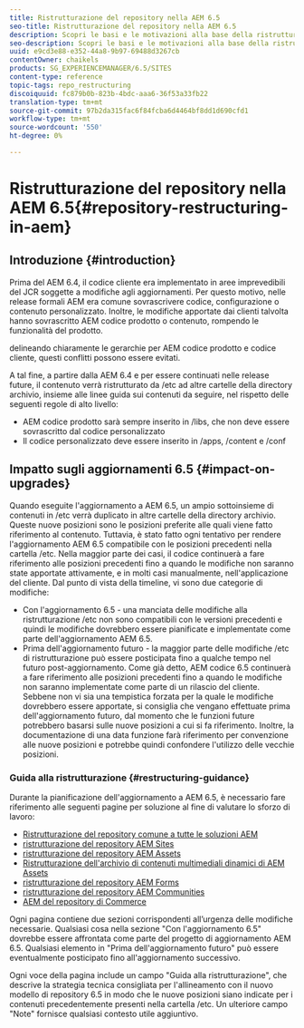 ```yaml
---
title: Ristrutturazione del repository nella AEM 6.5
seo-title: Ristrutturazione del repository nella AEM 6.5
description: Scopri le basi e le motivazioni alla base della ristrutturazione del repository in AEM 6.5
seo-description: Scopri le basi e le motivazioni alla base della ristrutturazione del repository in AEM 6.5
uuid: e9cd3e88-e352-44a8-9b97-69488d3267cb
contentOwner: chaikels
products: SG_EXPERIENCEMANAGER/6.5/SITES
content-type: reference
topic-tags: repo_restructuring
discoiquuid: fc879b0b-823b-4bdc-aaa6-36f53a33fb22
translation-type: tm+mt
source-git-commit: 97b2da315fac6f84fcba6d4464bf8dd1d690cfd1
workflow-type: tm+mt
source-wordcount: '550'
ht-degree: 0%

---
```



# Ristrutturazione del repository nella AEM 6.5{#repository-restructuring-in-aem}

## Introduzione {#introduction}

Prima del AEM 6.4, il codice cliente era implementato in aree imprevedibili del JCR soggette a modifiche agli aggiornamenti. Per questo motivo, nelle release formali AEM era comune sovrascrivere codice, configurazione o contenuto personalizzato. Inoltre, le modifiche apportate dai clienti talvolta hanno sovrascritto AEM codice prodotto o contenuto, rompendo le funzionalità del prodotto.

delineando chiaramente le gerarchie per AEM codice prodotto e codice cliente, questi conflitti possono essere evitati.

A tal fine, a partire dalla AEM 6.4 e per essere continuati nelle release future, il contenuto verrà ristrutturato da /etc ad altre cartelle della directory archivio, insieme alle linee guida sui contenuti da seguire, nel rispetto delle seguenti regole di alto livello:

* AEM codice prodotto sarà sempre inserito in /libs, che non deve essere sovrascritto dal codice personalizzato
* Il codice personalizzato deve essere inserito in /apps, /content e /conf

## Impatto sugli aggiornamenti 6.5 {#impact-on-upgrades}

Quando eseguite l&#39;aggiornamento a AEM 6.5, un ampio sottoinsieme di contenuti in /etc verrà duplicato in altre cartelle della directory archivio. Queste nuove posizioni sono le posizioni preferite alle quali viene fatto riferimento al contenuto. Tuttavia, è stato fatto ogni tentativo per rendere l&#39;aggiornamento AEM 6.5 compatibile con le posizioni precedenti nella cartella /etc. Nella maggior parte dei casi, il codice continuerà a fare riferimento alle posizioni precedenti fino a quando le modifiche non saranno state apportate attivamente, e in molti casi manualmente, nell&#39;applicazione del cliente. Dal punto di vista della timeline, vi sono due categorie di modifiche:

* Con l&#39;aggiornamento 6.5 - una manciata delle modifiche alla ristrutturazione /etc non sono compatibili con le versioni precedenti e quindi le modifiche dovrebbero essere pianificate e implementate come parte dell&#39;aggiornamento AEM 6.5.
* Prima dell&#39;aggiornamento futuro - la maggior parte delle modifiche /etc di ristrutturazione può essere posticipata fino a qualche tempo nel futuro post-aggiornamento. Come già detto, AEM codice 6.5 continuerà a fare riferimento alle posizioni precedenti fino a quando le modifiche non saranno implementate come parte di un rilascio del cliente. Sebbene non vi sia una tempistica forzata per la quale le modifiche dovrebbero essere apportate, si consiglia che vengano effettuate prima dell&#39;aggiornamento futuro, dal momento che le funzioni future potrebbero basarsi sulle nuove posizioni a cui si fa riferimento. Inoltre, la documentazione di una data funzione farà riferimento per convenzione alle nuove posizioni e potrebbe quindi confondere l&#39;utilizzo delle vecchie posizioni.

### Guida alla ristrutturazione {#restructuring-guidance}

Durante la pianificazione dell&#39;aggiornamento a AEM 6.5, è necessario fare riferimento alle seguenti pagine per soluzione al fine di valutare lo sforzo di lavoro:

* [Ristrutturazione del repository comune a tutte le soluzioni AEM](/help/sites-deploying/all-repository-restructuring-in-aem-6-5.md)
* [ ristrutturazione del repository AEM Sites](/help/sites-deploying/sites-repository-restructuring-in-aem-6-5.md)
* [ ristrutturazione del repository AEM Assets](/help/sites-deploying/assets-repository-restructuring-in-aem-6-5.md)
* [ Ristrutturazione dell&#39;archivio di contenuti multimediali dinamici di AEM Assets](/help/sites-deploying/dynamicmedia-repository-restructuring-in-aem-6-5.md)
* [ ristrutturazione del repository AEM Forms](/help/sites-deploying/forms-repository-restructuring-in-aem-6-5.md)
* [ ristrutturazione del repository AEM Communities](/help/sites-deploying/communities-repository-restructuring-in-aem-6-5.md)
* [AEM del repository di Commerce](/help/sites-deploying/ecommerce-repository-restructuring-in-aem-6-5.md)

Ogni pagina contiene due sezioni corrispondenti all’urgenza delle modifiche necessarie. Qualsiasi cosa nella sezione &quot;Con l&#39;aggiornamento 6.5&quot; dovrebbe essere affrontata come parte del progetto di aggiornamento AEM 6.5. Qualsiasi elemento in &quot;Prima dell&#39;aggiornamento futuro&quot; può essere eventualmente posticipato fino all&#39;aggiornamento successivo.

Ogni voce della pagina include un campo &quot;Guida alla ristrutturazione&quot;, che descrive la strategia tecnica consigliata per l&#39;allineamento con il nuovo modello di repository 6.5 in modo che le nuove posizioni siano indicate per i contenuti precedentemente presenti nella cartella /etc. Un ulteriore campo &quot;Note&quot; fornisce qualsiasi contesto utile aggiuntivo.
